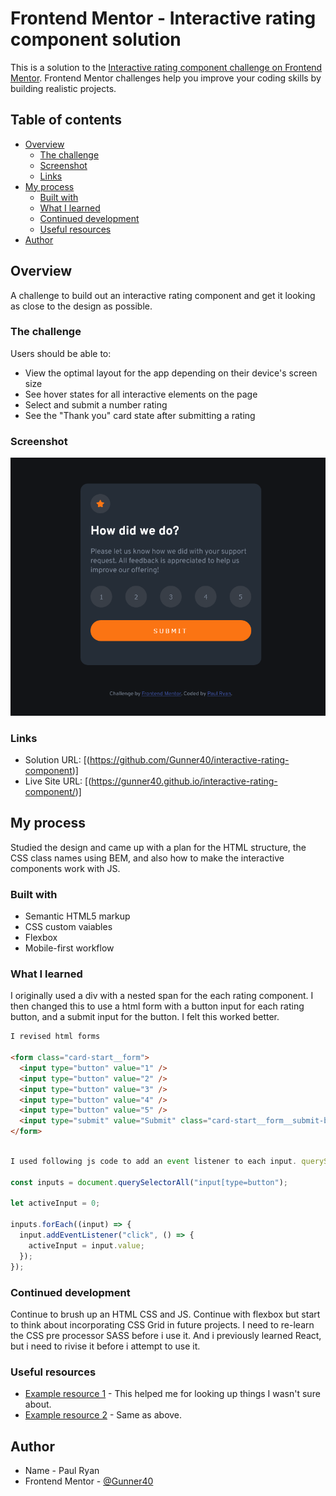 # Frontend Mentor - Interactive rating component solution

This is a solution to the [Interactive rating component challenge on Frontend Mentor](https://www.frontendmentor.io/challenges/interactive-rating-component-koxpeBUmI). Frontend Mentor challenges help you improve your coding skills by building realistic projects.

## Table of contents

- [Overview](#overview)
  - [The challenge](#the-challenge)
  - [Screenshot](#screenshot)
  - [Links](#links)
- [My process](#my-process)
  - [Built with](#built-with)
  - [What I learned](#what-i-learned)
  - [Continued development](#continued-development)
  - [Useful resources](#useful-resources)
- [Author](#author)

## Overview

A challenge to build out an interactive rating component and get it looking as close to the design as possible.

### The challenge

Users should be able to:

- View the optimal layout for the app depending on their device's screen size
- See hover states for all interactive elements on the page
- Select and submit a number rating
- See the "Thank you" card state after submitting a rating

### Screenshot

![](./Screenshot-interative-rating-component.png)

### Links

- Solution URL: [(https://github.com/Gunner40/interactive-rating-component)]
- Live Site URL: [(https://gunner40.github.io/interactive-rating-component/)]

## My process

Studied the design and came up with a plan for the HTML structure, the CSS class names using BEM, and also how to make the interactive components work with JS.

### Built with

- Semantic HTML5 markup
- CSS custom vaiables
- Flexbox
- Mobile-first workflow

### What I learned

I originally used a div with a nested span for the each rating component. I then changed this to use a html form with a button input for each rating button, and a submit input for the button. I felt this worked better.

```html
I revised html forms

<form class="card-start__form">
  <input type="button" value="1" />
  <input type="button" value="2" />
  <input type="button" value="3" />
  <input type="button" value="4" />
  <input type="button" value="5" />
  <input type="submit" value="Submit" class="card-start__form__submit-button" />
</form>
```

```js

I used following js code to add an event listener to each input. querySelectorAll returned a nodelist which I iterated through like an array using forEach().

const inputs = document.querySelectorAll("input[type=button");

let activeInput = 0;

inputs.forEach((input) => {
  input.addEventListener("click", () => {
    activeInput = input.value;
  });
});

```

### Continued development

Continue to brush up an HTML CSS and JS. Continue with flexbox but start to think about incorporating CSS Grid in future projects. I need to re-learn the CSS pre processor SASS before i use it. And i previously learned React, but i need to rivise it before i attempt to use it.

### Useful resources

- [Example resource 1](https://developer.mozilla.org) - This helped me for looking up things I wasn't sure about.
- [Example resource 2](https://www.w3schools.com/) - Same as above.

## Author

- Name - Paul Ryan
- Frontend Mentor - [@Gunner40](https://www.frontendmentor.io/profile/Gunner40)
